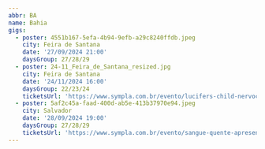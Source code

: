 ```yaml
---
abbr: BA
name: Bahia
gigs:
  - poster: 4551b167-5efa-4b94-9efb-a29c8240ffdb.jpeg
    city: Feira de Santana
    date: '27/09/2024 21:00'
    daysGroup: 27/28/29
  - poster: 24-11_Feira_de_Santana_resized.jpg
    city: Feira de Santana
    date: '24/11/2024 16:00'
    daysGroup: 22/23/24
    ticketsUrl: 'https://www.sympla.com.br/evento/lucifers-child-nervochaos-imflawed-gorencephalic/2638415'
  - poster: 5af2c45a-faad-400d-ab5e-413b37970e94.jpeg
    city: Salvador
    date: '28/09/2024 19:00'
    daysGroup: 27/28/29
    ticketsUrl: 'https://www.sympla.com.br/evento/sangue-quente-apresenta-ratos-de-porao-turne-40-anos-3/2557628'
---
```


